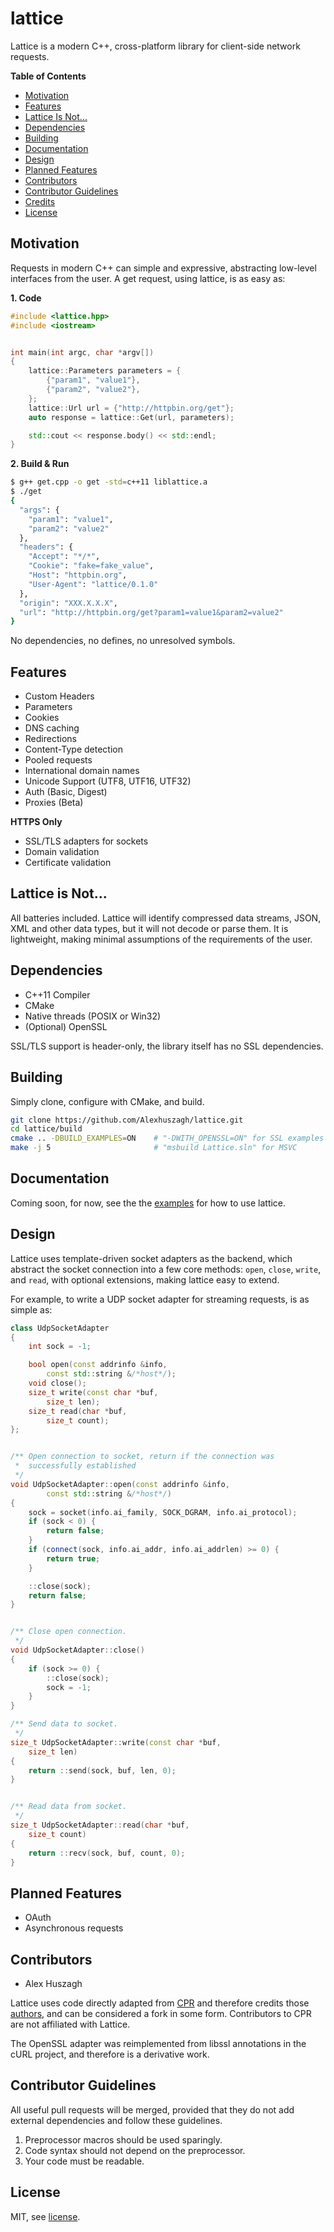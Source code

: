 lattice
=======

Lattice is a modern C++, cross-platform library for client-side network requests.

**Table of Contents**

- [Motivation](#motivation)
- [Features](#features)
- [Lattice Is Not...](#lattice-is-not...)
- [Dependencies](#dependencies)
- [Building](#building)
- [Documentation](#documentation)
- [Design](#design)
- [Planned Features](#planned-features)
- [Contributors](#contributors)
- [Contributor Guidelines](#contributors-guidelines)
- [Credits](#credits)
- [License](#license)

## Motivation

Requests in modern C++ can simple and expressive, abstracting low-level interfaces from the user. A get request, using lattice, is as easy as:

**1. Code**
```cpp
#include <lattice.hpp>
#include <iostream>


int main(int argc, char *argv[])
{
    lattice::Parameters parameters = {
        {"param1", "value1"},
        {"param2", "value2"},
    };
    lattice::Url url = {"http://httpbin.org/get"};
    auto response = lattice::Get(url, parameters);

    std::cout << response.body() << std::endl;
}
```

**2. Build & Run**

```bash
$ g++ get.cpp -o get -std=c++11 liblattice.a
$ ./get
{
  "args": {
    "param1": "value1", 
    "param2": "value2"
  }, 
  "headers": {
    "Accept": "*/*", 
    "Cookie": "fake=fake_value", 
    "Host": "httpbin.org", 
    "User-Agent": "lattice/0.1.0"
  }, 
  "origin": "XXX.X.X.X", 
  "url": "http://httpbin.org/get?param1=value1&param2=value2"
}
```

No dependencies, no defines, no unresolved symbols. 

## Features

- Custom Headers
- Parameters
- Cookies
- DNS caching
- Redirections
- Content-Type detection
- Pooled requests
- International domain names
- Unicode Support (UTF8, UTF16, UTF32)
- Auth (Basic, Digest)
- Proxies (Beta)

**HTTPS Only**

- SSL/TLS adapters for sockets
- Domain validation
- Certificate validation

## Lattice is Not...

All batteries included. Lattice will identify compressed data streams, JSON, XML and other data types, but it will not decode or parse them. It is lightweight, making minimal assumptions of the requirements of the user.

## Dependencies

- C++11 Compiler
- CMake
- Native threads (POSIX or Win32)
- (Optional) OpenSSL

SSL/TLS support is header-only, the library itself has no SSL dependencies.

## Building

Simply clone, configure with CMake, and build.

```bash
git clone https://github.com/Alexhuszagh/lattice.git
cd lattice/build
cmake .. -DBUILD_EXAMPLES=ON    # "-DWITH_OPENSSL=ON" for SSL examples
make -j 5                       # "msbuild Lattice.sln" for MSVC
```

## Documentation

Coming soon, for now, see the the [examples](/example) for how to use lattice.

## Design

Lattice uses template-driven socket adapters as the backend, which abstract the socket connection into a few core methods: `open`, `close`, `write`, and `read`, with optional extensions, making lattice easy to extend.

For example, to write a UDP socket adapter for streaming requests, is as simple as:

```cpp
class UdpSocketAdapter
{
    int sock = -1;

    bool open(const addrinfo &info,
        const std::string &/*host*/);
    void close();
    size_t write(const char *buf,
        size_t len);
    size_t read(char *buf,
        size_t count);
};


/** Open connection to socket, return if the connection was 
 *  successfully established 
 */
void UdpSocketAdapter::open(const addrinfo &info,
        const std::string &/*host*/)
{
    sock = socket(info.ai_family, SOCK_DGRAM, info.ai_protocol);
    if (sock < 0) {
        return false;
    }
    if (connect(sock, info.ai_addr, info.ai_addrlen) >= 0) {
        return true;
    }

    ::close(sock);
    return false;
}


/** Close open connection.
 */
void UdpSocketAdapter::close()
{
    if (sock >= 0) {
        ::close(sock);
        sock = -1;
    }
}

/** Send data to socket.
 */
size_t UdpSocketAdapter::write(const char *buf,
    size_t len)
{
    return ::send(sock, buf, len, 0);
}


/** Read data from socket.
 */
size_t UdpSocketAdapter::read(char *buf,
    size_t count)
{
    return ::recv(sock, buf, count, 0);
}
```

## Planned Features

- OAuth
- Asynchronous requests

## Contributors

- Alex Huszagh

Lattice uses code directly adapted from [CPR](https://github.com/whoshuu/cpr) and therefore credits those [authors](AUTHORS), and can be considered a fork in some form. Contributors to CPR are not affiliated with Lattice. 

The OpenSSL adapter was reimplemented from libssl annotations in the cURL project, and therefore is  a derivative work.

## Contributor Guidelines

All useful pull requests will be merged, provided that they do not add external dependencies and follow these guidelines.

1. Preprocessor macros should be used sparingly.
2. Code syntax should not depend on the preprocessor.
3. Your code must be readable.

## License

MIT, see [license](LICENSE.md).
